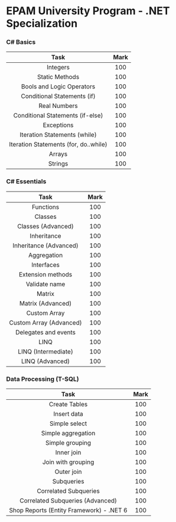 # EPAM University Program - .NET Specialization

### C# Basics

| Task                                  | Mark |
|:-------------------------------------:|:----:|
| Integers                              | 100  |
| Static Methods                        | 100  |
| Bools and Logic Operators             | 100  |
| Conditional Statements (if)           | 100  |
| Real Numbers                          | 100  |
| Conditional Statements (if-else)      | 100  |
| Exceptions                            | 100  |
| Iteration Statements (while)          | 100  |
| Iteration Statements (for, do..while) | 100  |
| Arrays                                | 100  |
| Strings                               | 100  |

### C# Essentials

| Task                    | Mark |
|:-----------------------:|:----:|
| Functions               | 100  |
| Classes                 | 100  |
| Classes (Advanced)      | 100  |
| Inheritance             | 100  |
| Inheritance (Advanced)  | 100  |
| Aggregation             | 100  |
| Interfaces              | 100  |
| Extension methods       | 100  |
| Validate name           | 100  |
| Matrix                  | 100  |
| Matrix (Advanced)       | 100  |
| Custom Array            | 100  |
| Custom Array (Advanced) | 100  |
| Delegates and events    | 100  |
| LINQ                    | 100  |
| LINQ (Intermediate)     | 100  |
| LINQ (Advanced)         | 100  |

### Data Processing (T-SQL)

| Task                                     | Mark |
|:----------------------------------------:|:----:|
| Create Tables                            | 100  |
| Insert data                              | 100  |
| Simple select                            | 100  |
| Simple aggregation                       | 100  |
| Simple grouping                          | 100  |
| Inner join                               | 100  |
| Join with grouping                       | 100  |
| Outer join                               | 100  |
| Subqueries                               | 100  |
| Correlated Subqueries                    | 100  |
| Correlated Subqueries (Advanced)         | 100  |
| Shop Reports (Entity Framework) - .NET 6 | 100  |